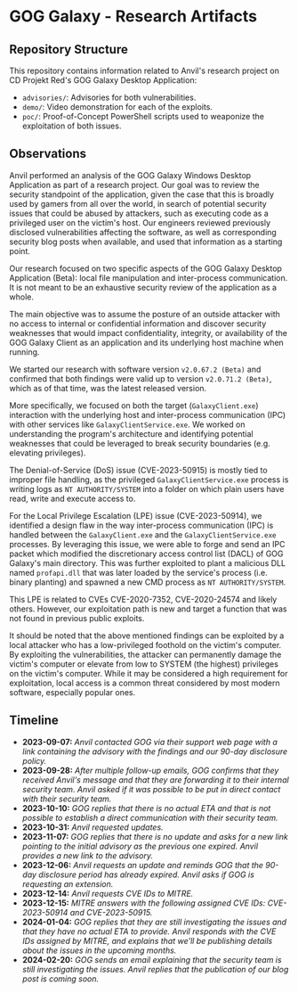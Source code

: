 # GOG Galaxy - Research Artifacts

## Repository Structure

This repository contains information related to Anvil's research project on CD Projekt Red's GOG Galaxy Desktop Application:

- `advisories/`: Advisories for both vulnerabilities.
- `demo/`: Video demonstration for each of the exploits.
- `poc/`: Proof-of-Concept PowerShell scripts used to weaponize the exploitation of both issues.

## Observations

Anvil performed an analysis of the GOG Galaxy Windows Desktop Application as part of a research project. Our goal was to review the security standpoint of the application, given the case that this is broadly used by gamers from all over the world, in search of potential security issues that could be abused by attackers, such as executing code as a privileged user on the victim's host. Our engineers reviewed previously disclosed vulnerabilities affecting the software, as well as corresponding security blog posts when available, and used that information as a starting point.

Our research focused on two specific aspects of the GOG Galaxy Desktop Application (Beta): local file manipulation and inter-process communication. It is not meant to be an exhaustive security review of the application as a whole.

The main objective was to assume the posture of an outside attacker with no access to internal or confidential information and discover security weaknesses that would impact confidentiality, integrity, or availability of the GOG Galaxy Client as an application and its underlying host machine when running.

We started our research with software version `v2.0.67.2 (Beta)` and confirmed that both findings were valid up to version `v2.0.71.2 (Beta)`, which as of that time, was the latest released version.

More specifically, we focused on both the target (`GalaxyClient.exe`) interaction with the underlying host and inter-process communication (IPC) with other services like `GalaxyClientService.exe`. We worked on understanding the program's architecture and identifying potential weaknesses that could be leveraged to break security boundaries (e.g. elevating privileges).

The Denial-of-Service (DoS) issue (CVE-2023-50915) is mostly tied to improper file handling, as the privileged `GalaxyClientService.exe` process is writing logs as `NT AUTHORITY/SYSTEM` into a folder on which plain users have read, write and execute access to.

For the Local Privilege Escalation (LPE) issue (CVE-2023-50914), we identified a design flaw in the way inter-process communication (IPC) is handled between the `GalaxyClient.exe` and the `GalaxyClientService.exe` processes. By leveraging this issue, we were able to forge and send an IPC packet which modified the discretionary access control list (DACL) of GOG Galaxy's main directory. This was further exploited to plant a malicious DLL named `profapi.dll` that was later loaded by the service's process (i.e. binary planting) and spawned a new CMD process as `NT AUTHORITY/SYSTEM`.

This LPE is related to CVEs CVE-2020-7352, CVE-2020-24574 and likely others. However, our exploitation path is new and target a function that was not found in previous public exploits.

It should be noted that the above mentioned findings can be exploited by a local attacker who has a low-privileged foothold on the victim's computer. By exploiting the vulnerabilities, the attacker can permanently damage the victim's computer or elevate from low to SYSTEM (the highest) privileges on the victim's computer. While it may be considered a high requirement for exploitation, local access is a common threat considered by most modern software, especially popular ones.

## Timeline

- **2023-09-07:** *Anvil contacted GOG via their support web page with a link containing the advisory with the findings and our 90-day disclosure policy.*
- **2023-09-28:** *After multiple follow-up emails, GOG confirms that they received Anvil's message and that they are forwarding it to their internal security team. Anvil asked if it was possible to be put in direct contact with their security team.*
- **2023-10-10:** *GOG replies that there is no actual ETA and that is not possible to establish a direct communication with their security team.*
- **2023-10-31:** *Anvil requested updates.*
- **2023-11-07:** *GOG replies that there is no update and asks for a new link pointing to the initial advisory as the previous one expired. Anvil provides a new link to the advisory.*
- **2023-12-06:** *Anvil requests an update and reminds GOG that the 90-day disclosure period has already expired. Anvil asks if GOG is requesting an extension.*
- **2023-12-14:** *Anvil requests CVE IDs to MITRE.*
- **2023-12-15:** *MITRE answers with the following assigned CVE IDs: CVE-2023-50914 and CVE-2023-50915.*
- **2024-01-04:** *GOG replies that they are still investigating the issues and that they have no actual ETA to provide. Anvil responds with the CVE IDs assigned by MITRE, and explains that we'll be publishing details about the issues in the upcoming months.*
- **2024-02-20:** *GOG sends an email explaining that the security team is still investigating the issues. Anvil replies that the publication of our blog post is coming soon.*
